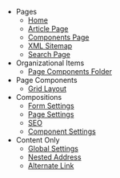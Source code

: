 - <i class="fa fa-folder" aria-hidden="true"></i> Pages
  - [Home](/Starterkit-Package/v8/doctypes/Doctype-Home-Schema.html)
  - [Article Page](/Starterkit-Package/v8/doctypes/Doctype-Article-Page-Schema.html)
  - [Components Page](/Starterkit-Package/v8/doctypes/Doctype-Comp-Page-Schema.html)
  - [XML Sitemap](/Starterkit-Package/v8/doctypes/Doctype-XML-Sitemap-Schema.html)
  - [Search Page](doctypes/Doctype-Search-Page-Schema.html)
- <i class="fa fa-folder" aria-hidden="true"></i> Organizational Items
  - [Page Components Folder](/Components-Library/v8/Page-Components/Doctype-Page-Comp-Folder-Schema.html)
- <i class="fa fa-folder" aria-hidden="true"></i> Page Components
  - [Grid Layout](/Components-Library/v8/Page-Components/Doctype-Grid-Layout-Schema.html)
- <i class="fa fa-folder" aria-hidden="true"></i> Compositions
  - [Form Settings](/Starterkit-Package/v8/doctypes/Doctype-Form-Settings-Schema.html)
  - [Page Settings](/Starterkit-Package/v8/doctypes/Doctype-Page-Settings-Schema.html)
  - [SEO](/Starterkit-Package/v8/doctypes/Doctype-SEO-Schema.html)
  - [Component Settings](doctypes/Doctype-Comp-Settings-Schema.html)
- <i class="fa fa-folder" aria-hidden="true"></i> Content Only
  - [Global Settings](/Starterkit-Package/v8/doctypes/Doctype-Global-Settings-Schema.html)
  - [Nested Address](/Starterkit-Package/v8/doctypes/Doctype-Nested-Address-Schema.html)
  - [Alternate Link](/Starterkit-Package/v8/doctypes/Doctype-Alternate-Link-Schema.html)